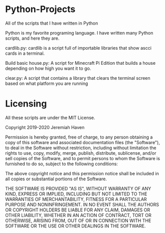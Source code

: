 # Python-Projects
All of the scripts that I have written in Python

Python is my favorite programing language. I have written many Python scripts, and here they are.


cardlib.py:
cardlib is a script full of importable libraries that show ascci cards in a terminal.

Build basic house.py:
A script for Minecraft Pi Edition that builds a house depending on how high you want it to go.

clear.py:
A script that contains a library that clears the terminal screen based on what platform you are running

# Licensing
All these scripts are under the MIT License.

Copyright 2019-2020 Jeremiah Haven

Permission is hereby granted, free of charge, to any person obtaining a copy of this software and associated documentation files (the "Software"), to deal in the Software without restriction, including without limitation the rights to use, copy, modify, merge, publish, distribute, sublicense, and/or sell copies of the Software, and to permit persons to whom the Software is furnished to do so, subject to the following conditions:

The above copyright notice and this permission notice shall be included in all copies or substantial portions of the Software.

THE SOFTWARE IS PROVIDED "AS IS", WITHOUT WARRANTY OF ANY KIND, EXPRESS OR IMPLIED, INCLUDING BUT NOT LIMITED TO THE WARRANTIES OF MERCHANTABILITY, FITNESS FOR A PARTICULAR PURPOSE AND NONINFRINGEMENT. IN NO EVENT SHALL THE AUTHORS OR COPYRIGHT HOLDERS BE LIABLE FOR ANY CLAIM, DAMAGES OR OTHER LIABILITY, WHETHER IN AN ACTION OF CONTRACT, TORT OR OTHERWISE, ARISING FROM, OUT OF OR IN CONNECTION WITH THE SOFTWARE OR THE USE OR OTHER DEALINGS IN THE SOFTWARE.
